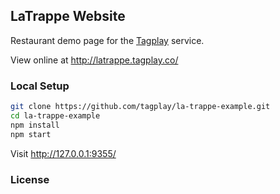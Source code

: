 ## LaTrappe Website

Restaurant demo page for the [Tagplay](http://tagplay.co/) service.

View online at http://latrappe.tagplay.co/

### Local Setup

```bash
git clone https://github.com/tagplay/la-trappe-example.git
cd la-trappe-example
npm install
npm start
```

Visit http://127.0.0.1:9355/

### License
